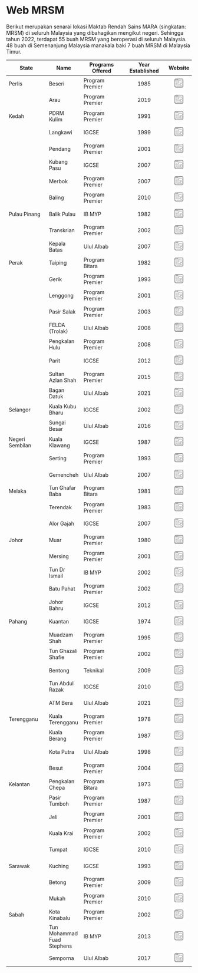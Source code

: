 # Web MRSM

Berikut merupakan senarai lokasi Maktab Rendah Sains MARA (singkatan: MRSM) di seluruh Malaysia yang dibahagikan mengikut negeri. Sehingga tahun 2022, terdapat 55 buah MRSM yang beroperasi di seluruh Malaysia. 48 buah di Semenanjung Malaysia manakala baki 7 buah MRSM di Malaysia Timur.

<table><thead><tr><th width="137">State</th><th>Name</th><th width="181">Programs Offered</th><th width="171" align="center">Year Established</th><th align="center">Website</th></tr></thead><tbody><tr><td>Perlis</td><td>Beseri</td><td>Program Premier</td><td align="center">1985</td><td align="center"><a href="http://beseri.mrsm.edu.my"><img src="../lokasi/website.png" alt="Website"></a></td></tr><tr><td></td><td>Arau</td><td>Program Premier</td><td align="center">2019</td><td align="center"><a href="http://arau.mrsm.edu.my"><img src="../lokasi/website.png" alt="Website"></a></td></tr><tr><td>Kedah</td><td>PDRM Kulim</td><td>Program Premier</td><td align="center">1991</td><td align="center"><a href="http://pdrmkulim.mrsm.edu.my"><img src="../lokasi/website.png" alt="Website"></a></td></tr><tr><td></td><td>Langkawi</td><td>IGCSE</td><td align="center">1999</td><td align="center"><a href="http://langkawi.mrsm.edu.my"><img src="../lokasi/website.png" alt="Website"></a></td></tr><tr><td></td><td>Pendang</td><td>Program Premier</td><td align="center">2001</td><td align="center"><a href="http://pendang.mrsm.edu.my"><img src="../lokasi/website.png" alt="Website"></a></td></tr><tr><td></td><td>Kubang Pasu</td><td>IGCSE</td><td align="center">2007</td><td align="center"><a href="http://kpasu.mrsm.edu.my"><img src="../lokasi/website.png" alt="Website"></a></td></tr><tr><td></td><td>Merbok</td><td>Program Premier</td><td align="center">2007</td><td align="center"><a href="http://merbok.mrsm.edu.my"><img src="../lokasi/website.png" alt="Website"></a></td></tr><tr><td></td><td>Baling</td><td>Program Premier</td><td align="center">2010</td><td align="center"><a href="http://baling.mrsm.edu.my"><img src="../lokasi/website.png" alt="Website"></a></td></tr><tr><td>Pulau Pinang</td><td>Balik Pulau</td><td>IB MYP</td><td align="center">1982</td><td align="center"><a href="http://bpulau.mrsm.edu.my"><img src="../lokasi/website.png" alt="Website"></a></td></tr><tr><td></td><td>Transkrian</td><td>Program Premier</td><td align="center">2002</td><td align="center"><a href="http://transkrian.mrsm.edu.my"><img src="../lokasi/website.png" alt="Website"></a></td></tr><tr><td></td><td>Kepala Batas</td><td>Ulul Albab</td><td align="center">2007</td><td align="center"><a href="http://kbatas.mrsm.edu.my"><img src="../lokasi/website.png" alt="Website"></a></td></tr><tr><td>Perak</td><td>Taiping</td><td>Program Bitara</td><td align="center">1982</td><td align="center"><a href="http://taiping.mrsm.edu.my"><img src="../lokasi/website.png" alt="Website"></a></td></tr><tr><td></td><td>Gerik</td><td>Program Premier</td><td align="center">1993</td><td align="center"><a href="http://gerik.mrsm.edu.my"><img src="../lokasi/website.png" alt="Website"></a></td></tr><tr><td></td><td>Lenggong</td><td>Program Premier</td><td align="center">2001</td><td align="center"><a href="http://lenggong.mrsm.edu.my"><img src="../lokasi/website.png" alt="Website"></a></td></tr><tr><td></td><td>Pasir Salak</td><td>Program Premier</td><td align="center">2003</td><td align="center"><a href="http://psalak.mrsm.edu.my"><img src="../lokasi/website.png" alt="Website"></a></td></tr><tr><td></td><td>FELDA (Trolak)</td><td>Ulul Albab</td><td align="center">2008</td><td align="center"><a href="http://felda.mrsm.edu.my"><img src="../lokasi/website.png" alt="Website"></a></td></tr><tr><td></td><td>Pengkalan Hulu</td><td>Program Premier</td><td align="center">2008</td><td align="center"><a href="http://phulu.mrsm.edu.my"><img src="../lokasi/website.png" alt="Website"></a></td></tr><tr><td></td><td>Parit</td><td>IGCSE</td><td align="center">2012</td><td align="center"><a href="http://parit.mrsm.edu.my"><img src="../lokasi/website.png" alt="Website"></a></td></tr><tr><td></td><td>Sultan Azlan Shah</td><td>Program Premier</td><td align="center">2015</td><td align="center"><a href="http://kkangsar.mrsm.edu.my"><img src="../lokasi/website.png" alt="Website"></a></td></tr><tr><td></td><td>Bagan Datuk</td><td>Ulul Albab</td><td align="center">2021</td><td align="center"><a href="http://bdatuk.mrsm.edu.my/"><img src="../lokasi/website.png" alt="Website"></a></td></tr><tr><td>Selangor</td><td>Kuala Kubu Bharu</td><td>IGCSE</td><td align="center">2002</td><td align="center"><a href="http://kkb.mrsm.edu.my"><img src="../lokasi/website.png" alt="Website"></a></td></tr><tr><td></td><td>Sungai Besar</td><td>Ulul Albab</td><td align="center">2016</td><td align="center"><a href="http://sgbesar.mrsm.edu.my"><img src="../lokasi/website.png" alt="Website"></a></td></tr><tr><td>Negeri Sembilan</td><td>Kuala Klawang</td><td>IGCSE</td><td align="center">1987</td><td align="center"><a href="http://kklawang.mrsm.edu.my"><img src="../lokasi/website.png" alt="Website"></a></td></tr><tr><td></td><td>Serting</td><td>Program Premier</td><td align="center">1993</td><td align="center"><a href="http://serting.mrsm.edu.my"><img src="../lokasi/website.png" alt="Website"></a></td></tr><tr><td></td><td>Gemencheh</td><td>Ulul Albab</td><td align="center">2007</td><td align="center"><a href="http://gemencheh.mrsm.edu.my"><img src="../lokasi/website.png" alt="Website"></a></td></tr><tr><td>Melaka</td><td>Tun Ghafar Baba</td><td>Program Bitara</td><td align="center">1981</td><td align="center"><a href="http://tgb.mrsm.edu.my"><img src="../lokasi/website.png" alt="Website"></a></td></tr><tr><td></td><td>Terendak</td><td>Program Premier</td><td align="center">1983</td><td align="center"><a href="http://terendak.mrsm.edu.my"><img src="../lokasi/website.png" alt="Website"></a></td></tr><tr><td></td><td>Alor Gajah</td><td>IGCSE</td><td align="center">2007</td><td align="center"><a href="http://agajah.mrsm.edu.my"><img src="../lokasi/website.png" alt="Website"></a></td></tr><tr><td>Johor</td><td>Muar</td><td>Program Premier</td><td align="center">1980</td><td align="center"><a href="http://muar.mrsm.edu.my"><img src="../lokasi/website.png" alt="Website"></a></td></tr><tr><td></td><td>Mersing</td><td>Program Premier</td><td align="center">2001</td><td align="center"><a href="http://mersing.mrsm.edu.my"><img src="../lokasi/website.png" alt="Website"></a></td></tr><tr><td></td><td>Tun Dr Ismail</td><td>IB MYP</td><td align="center">2002</td><td align="center"><a href="http://tdi.mrsm.edu.my"><img src="../lokasi/website.png" alt="Website"></a></td></tr><tr><td></td><td>Batu Pahat</td><td>Program Premier</td><td align="center">2002</td><td align="center"><a href="http://bpahat.mrsm.edu.my"><img src="../lokasi/website.png" alt="Website"></a></td></tr><tr><td></td><td>Johor Bahru</td><td>IGCSE</td><td align="center">2012</td><td align="center"><a href="http://jbahru.mrsm.edu.my"><img src="../lokasi/website.png" alt="Website"></a></td></tr><tr><td>Pahang</td><td>Kuantan</td><td>IGCSE</td><td align="center">1974</td><td align="center"><a href="http://kuantan.mrsm.edu.my"><img src="../lokasi/website.png" alt="Website"></a></td></tr><tr><td></td><td>Muadzam Shah</td><td>Program Premier</td><td align="center">1995</td><td align="center"><a href="http://muadzam.mrsm.edu.my"><img src="../lokasi/website.png" alt="Website"></a></td></tr><tr><td></td><td>Tun Ghazali Shafie</td><td>Program Premier</td><td align="center">2002</td><td align="center"><a href="http://tgs.mrsm.edu.my"><img src="../lokasi/website.png" alt="Website"></a></td></tr><tr><td></td><td>Bentong</td><td>Teknikal</td><td align="center">2009</td><td align="center"><a href="http://bentong.mrsm.edu.my"><img src="../lokasi/website.png" alt="Website"></a></td></tr><tr><td></td><td>Tun Abdul Razak</td><td>IGCSE</td><td align="center">2010</td><td align="center"><a href="http://tar.mrsm.edu.my"><img src="../lokasi/website.png" alt="Website"></a></td></tr><tr><td></td><td>ATM Bera</td><td>Ulul Albab</td><td align="center">2021</td><td align="center"><a href="http://bera.mrsm.edu.my/"><img src="../lokasi/website.png" alt="Website"></a></td></tr><tr><td>Terengganu</td><td>Kuala Terengganu</td><td>Program Premier</td><td align="center">1978</td><td align="center"><a href="http://kterengganu.mrsm.edu.my"><img src="../lokasi/website.png" alt="Website"></a></td></tr><tr><td></td><td>Kuala Berang</td><td>Program Premier</td><td align="center">1987</td><td align="center"><a href="http://kberang.mrsm.edu.my"><img src="../lokasi/website.png" alt="Website"></a></td></tr><tr><td></td><td>Kota Putra</td><td>Ulul Albab</td><td align="center">1998</td><td align="center"><a href="http://kputra.mrsm.edu.my"><img src="../lokasi/website.png" alt="Website"></a></td></tr><tr><td></td><td>Besut</td><td>Program Premier</td><td align="center">2004</td><td align="center"><a href="http://besut.mrsm.edu.my"><img src="../lokasi/website.png" alt="Website"></a></td></tr><tr><td>Kelantan</td><td>Pengkalan Chepa</td><td>Program Bitara</td><td align="center">1973</td><td align="center"><a href="http://pchepa.mrsm.edu.my"><img src="../lokasi/website.png" alt="Website"></a></td></tr><tr><td></td><td>Pasir Tumboh</td><td>Program Premier</td><td align="center">1987</td><td align="center"><a href="http://ptumboh.mrsm.edu.my"><img src="../lokasi/website.png" alt="Website"></a></td></tr><tr><td></td><td>Jeli</td><td>Program Premier</td><td align="center">2001</td><td align="center"><a href="http://jeli.mrsm.edu.my"><img src="../lokasi/website.png" alt="Website"></a></td></tr><tr><td></td><td>Kuala Krai</td><td>Program Premier</td><td align="center">2002</td><td align="center"><a href="http://kkrai.mrsm.edu.my"><img src="../lokasi/website.png" alt="Website"></a></td></tr><tr><td></td><td>Tumpat</td><td>IGCSE</td><td align="center">2010</td><td align="center"><a href="http://tumpat.mrsm.edu.my"><img src="../lokasi/website.png" alt="Website"></a></td></tr><tr><td>Sarawak</td><td>Kuching</td><td>IGCSE</td><td align="center">1993</td><td align="center"><a href="http://kuching.mrsm.edu.my"><img src="../lokasi/website.png" alt="Website"></a></td></tr><tr><td></td><td>Betong</td><td>Program Premier</td><td align="center">2009</td><td align="center"><a href="http://betong.mrsm.edu.my"><img src="../lokasi/website.png" alt="Website"></a></td></tr><tr><td></td><td>Mukah</td><td>Program Premier</td><td align="center">2010</td><td align="center"><a href="http://mukah.mrsm.edu.my"><img src="../lokasi/website.png" alt="Website"></a></td></tr><tr><td>Sabah</td><td>Kota Kinabalu</td><td>Program Premier</td><td align="center">2002</td><td align="center"><a href="http://kkinabalu.mrsm.edu.my"><img src="../lokasi/website.png" alt="Website"></a></td></tr><tr><td></td><td>Tun Mohammad Fuad Stephens</td><td>IB MYP</td><td align="center">2013</td><td align="center"><a href="http://tmfs.mrsm.edu.my"><img src="../lokasi/website.png" alt="Website"></a></td></tr><tr><td></td><td>Semporna</td><td>Ulul Albab</td><td align="center">2017</td><td align="center"><a href="http://semporna.mrsm.edu.my"><img src="../lokasi/website.png" alt="Website"></a></td></tr></tbody></table>
